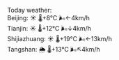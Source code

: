 Today weather:  
Beijing: ☀️   🌡️+8°C 🌬️←4km/h  
Tianjin: ☀️   🌡️+12°C 🌬️↓4km/h  
Shijiazhuang: ☀️   🌡️+19°C 🌬️←13km/h  
Tangshan: 🌦   🌡️+13°C 🌬️↖4km/h  
